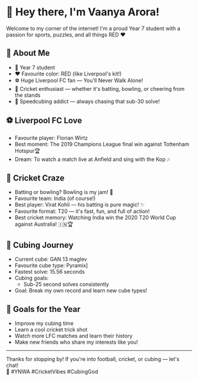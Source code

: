 # 👋 Hey there, I'm Vaanya Arora!

Welcome to my corner of the internet! I'm a proud Year 7 student with a passion for sports, puzzles, and all things RED ❤️

## 🔴 About Me
- 🏫 Year 7 student
- ❤️ Favourite color: RED (like Liverpool's kit!)
- ⚽ Huge Liverpool FC fan — You'll Never Walk Alone!
- 🏏 Cricket enthusiast — whether it's batting, bowling, or cheering from the stands
- 🧊 Speedcubing addict — always chasing that sub-30 solve!

## ⚽ Liverpool FC Love
- Favourite player: Florian Wirtz
- Best moment: The 2019 Champions League final win against Tottenham Hotspur🏆
- Dream: To watch a match live at Anfield and sing with the Kop 🎶

## 🏏 Cricket Craze
- Batting or bowling? Bowling is my jam! 🎳
- Favourite team: India (of course!)
- Best player: Virat Kohli — his batting is pure magic! ✨
- Favourite format: T20 — it's fast, fun, and full of action!
- Best cricket memory: Watching India win the 2020 T20 World Cup against Australia! 🇮🇳🏆

## 🧩 Cubing Journey
- Current cube: GAN 13 maglev
- Favourite cube type: Pyramix]
- Fastest solve: 15.56 seconds
- Cubing goals:
  - Sub-25 second solves consistently
- Goal: Break my own record and learn new cube types!

## 🎯 Goals for the Year
- Improve my cubing time
- Learn a cool cricket trick shot
- Watch more LFC matches and learn their history
- Make new friends who share my interests like you!

---

Thanks for stopping by! If you're into football, cricket, or cubing — let's chat!  
🔴 #YNWA #CricketVibes #CubingGod

